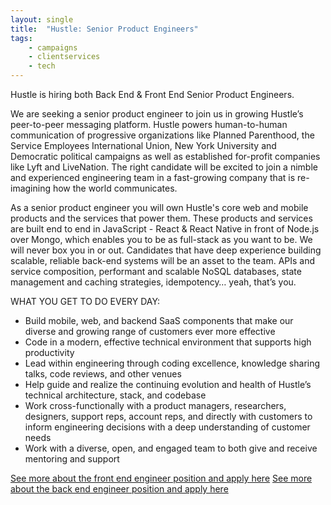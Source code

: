 ```yaml
---
layout: single
title:  "Hustle: Senior Product Engineers"
tags: 
    - campaigns
    - clientservices
    - tech
---
```

Hustle is hiring both Back End & Front End Senior Product Engineers.

We are seeking a senior product engineer to join us in growing Hustle’s peer-to-peer messaging platform. Hustle powers human-to-human communication of progressive organizations like Planned Parenthood, the Service Employees International Union, New York University and Democratic political campaigns as well as established for-profit companies like Lyft and LiveNation. The right candidate will be excited to join a nimble and experienced engineering team in a fast-growing company that is re-imagining how the world communicates.

As a senior product engineer you will own Hustle's core web and mobile products and the services that power them. These products and services are built end to end in JavaScript - React & React Native in front of Node.js over Mongo, which enables you to be as full-stack as you want to be. We will never box you in or out. Candidates that have deep experience building scalable, reliable back-end systems will be an asset to the team. APIs and service composition, performant and scalable NoSQL databases, state management and caching strategies, idempotency… yeah, that’s you.

WHAT YOU GET TO DO EVERY DAY:

* Build mobile, web, and backend SaaS components that make our diverse and growing range of customers ever more effective
* Code in a modern, effective technical environment that supports high productivity
* Lead within engineering through coding excellence, knowledge sharing talks, code reviews, and other venues
* Help guide and realize the continuing evolution and health of Hustle’s technical architecture, stack, and codebase
* Work cross-functionally with a product managers, researchers, designers, support reps, account reps, and directly with customers to inform engineering decisions with a deep understanding of customer needs
* Work with a diverse, open, and engaged team to both give and receive mentoring and support

[See more about the front end engineer position and apply here](https://hustle.com/job/?gh_jid=1048297)
[See more about the back end engineer position and apply here](https://hustle.com/job/?gh_jid=1048318)
